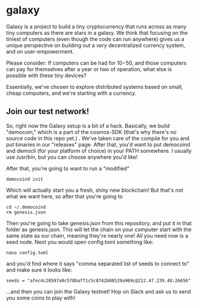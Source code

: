 # galaxy

Galaxy is a project to build a tiny cryptocurrency that runs across as many tiny computers as there are stars in a galaxy.  We think that focusing on the tiniest of computers (even though the code can run anywhere) gives us a unique perspective on building out a *very* decentralized currency system, and on user-empowerment.  

Please consider:  If computers can be had for $10-$50, and those computers can pay for themselves after a year or two of operation, what else is possible with these tiny devices?  

Essentially, we've chosen to explore distributed systems based on small, cheap computers, and we're starting with a currency.  



## Join our test network!
So, right now the Galaxy setup is a bit of a hack.  Basically, we build "democoin," which is a part of the cosmos-SDK (that's why there's no source code in this repo yet.) .  We've taken care of the compile for you and put binaries in our "releases" page.  After that, you'd want to put democoind and democli (for your platform of choice) in your PATH somewhere.  I usually use /usr/bin, but you can choose anywhere you'd like!

After that, you're going to want to run a "modified" 

```
democoind init
```

Which will actually start you a fresh, shiny new blockchain!  But that's not what we want here, so after that you're going to 

```
cd ~/.democoind
rm genesis.json
```

Then you're going to take genesis.json from this repository, and put it in that folder as genesis.json.  This will let the chain on your computer start with the same state as our chain, meaning they're nearly one!  All you need now is a seed node.  Next you would open config.toml something like:

```
nano config.toml
```

and you'd find where it says "comma separated list of seeds to connect to" and make sure it looks like:

```
seeds = "afec4c28597a9c578baff1c5c8742b08529a969c@212.47.239.48:26656"
```

...and then you can join the Galaxy testnet!  Hop on Slack and ask us to send you some coins to play with!
